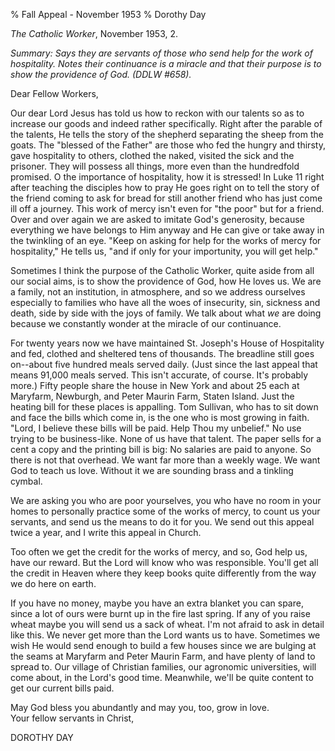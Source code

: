 % Fall Appeal - November 1953
% Dorothy Day

*The Catholic Worker*, November 1953, 2.

*Summary: Says they are servants of those who send help for the work of
hospitality. Notes their continuance is a miracle and that their purpose
is to show the providence of God. (DDLW \#658).*

Dear Fellow Workers,

Our dear Lord Jesus has told us how to reckon with our talents so as to
increase our goods and indeed rather specifically. Right after the
parable of the talents, He tells the story of the shepherd separating
the sheep from the goats. The "blessed of the Father" are those who fed
the hungry and thirsty, gave hospitality to others, clothed the naked,
visited the sick and the prisoner. They will possess all things, more
even than the hundredfold promised. O the importance of hospitality, how
it is stressed! In Luke 11 right after teaching the disciples how to
pray He goes right on to tell the story of the friend coming to ask for
bread for still another friend who has just come ill off a journey. This
work of mercy isn't even for "the poor" but for a friend. Over and over
again we are asked to imitate God's generosity, because everything we
have belongs to Him anyway and He can give or take away in the twinkling
of an eye. "Keep on asking for help for the works of mercy for
hospitality," He tells us, "and if only for your importunity, you will
get help."

Sometimes I think the purpose of the Catholic Worker, quite aside from
all our social aims, is to show the providence of God, how He loves us.
We are a family, not an institution, in atmosphere, and so we address
ourselves especially to families who have all the woes of insecurity,
sin, sickness and death, side by side with the joys of family. We talk
about what *we* are doing because we constantly wonder at the miracle of
our continuance.

For twenty years now we have maintained St. Joseph's House of
Hospitality and fed, clothed and sheltered tens of thousands. The
breadline still goes on--about five hundred meals served daily. (Just
since the last appeal that means 91,000 meals served. This isn't
accurate, of course. It's probably more.) Fifty people share the house
in New York and about 25 each at Maryfarm, Newburgh, and Peter Maurin
Farm, Staten Island. Just the heating bill for these places is
appalling. Tom Sullivan, who has to sit down and face the bills which
come in, is the one who is most growing in faith. "Lord, I believe these
bills will be paid. Help Thou my unbelief." No use trying to be
business-like. None of us have that talent. The paper sells for a cent a
copy and the printing bill is big: No salaries are paid to anyone. So
there is not that overhead. We want far more than a weekly wage. We want
God to teach us love. Without it we are sounding brass and a tinkling
cymbal.

We are asking you who are poor yourselves, you who have no room in your
homes to personally practice some of the works of mercy, to count us
your servants, and send us the means to do it for you. We send out this
appeal twice a year, and I write this appeal in Church.

Too often we get the credit for the works of mercy, and so, God help us,
have our reward. But the Lord will know who was responsible. You'll get
all the credit in Heaven where they keep books quite differently from
the way we do here on earth.

If you have no money, maybe you have an extra blanket you can spare,
since a lot of ours were burnt up in the fire last spring. If any of you
raise wheat maybe you will send us a sack of wheat. I'm not afraid to
ask in detail like this. We never get more than the Lord wants us to
have. Sometimes we wish He would send enough to build a few houses since
we are bulging at the seams at Maryfarm and Peter Maurin Farm, and have
plenty of land to spread to. Our village of Christian families, our
agronomic universities, will come about, in the Lord's good time.
Meanwhile, we'll be quite content to get our current bills paid.

May God bless you abundantly and may you, too, grow in love.\
 Your fellow servants in Christ,
 
 DOROTHY DAY

